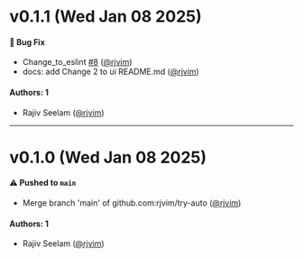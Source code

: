# v0.1.1 (Wed Jan 08 2025)

#### 🐛 Bug Fix

- Change_to_eslint [#8](https://github.com/rjvim/try-auto/pull/8) ([@rjvim](https://github.com/rjvim))
- docs: add Change 2 to ui README.md ([@rjvim](https://github.com/rjvim))

#### Authors: 1

- Rajiv Seelam ([@rjvim](https://github.com/rjvim))

---

# v0.1.0 (Wed Jan 08 2025)

#### ⚠️ Pushed to `main`

- Merge branch 'main' of github.com:rjvim/try-auto ([@rjvim](https://github.com/rjvim))

#### Authors: 1

- Rajiv Seelam ([@rjvim](https://github.com/rjvim))

